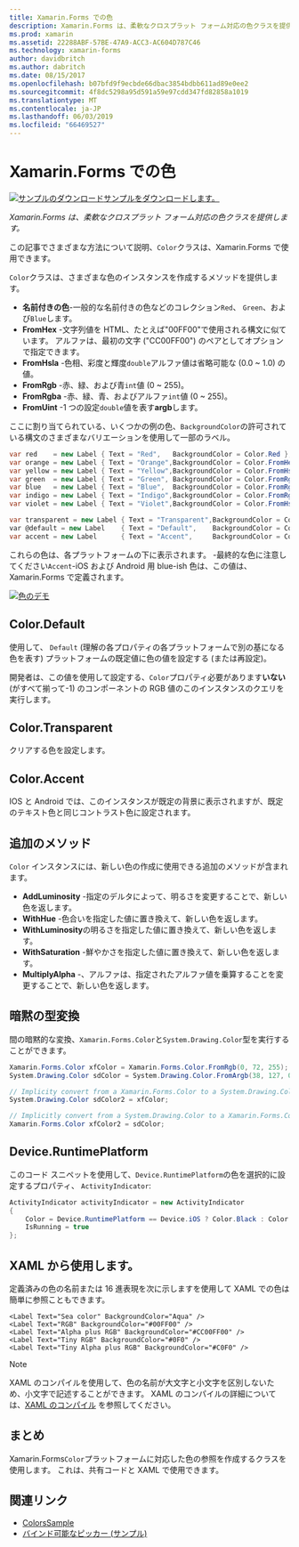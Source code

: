 ```yaml
---
title: Xamarin.Forms での色
description: Xamarin.Forms は、柔軟なクロスプラット フォーム対応の色クラスを提供します。 この記事では、色のクラス、およびその使用方法によって提供される機能について説明します。
ms.prod: xamarin
ms.assetid: 22288ABF-57BE-47A9-ACC3-AC604D787C46
ms.technology: xamarin-forms
author: davidbritch
ms.author: dabritch
ms.date: 08/15/2017
ms.openlocfilehash: b07bfd9f9ecbde66dbac3854bdbb611ad89e0ee2
ms.sourcegitcommit: 4f8dc5298a95d591a59e97cdd347fd82858a1019
ms.translationtype: MT
ms.contentlocale: ja-JP
ms.lasthandoff: 06/03/2019
ms.locfileid: "66469527"
---
```

# <a name="colors-in-xamarinforms"></a>Xamarin.Forms での色

[![サンプルのダウンロード](~/media/shared/download.png)サンプルをダウンロードします。](https://developer.xamarin.com/samples/WorkingWithColors)

_Xamarin.Forms は、柔軟なクロスプラット フォーム対応の色クラスを提供します。_

この記事でさまざまな方法について説明、`Color`クラスは、Xamarin.Forms で使用できます。

`Color`クラスは、さまざまな色のインスタンスを作成するメソッドを提供します。

-  **名前付きの色**-一般的な名前付きの色などのコレクション`Red`、 `Green`、および`Blue`します。
-  **FromHex** -文字列値を HTML、たとえば"00FF00"で使用される構文に似ています。 アルファは、最初の文字 ("CC00FF00") のペアとしてオプションで指定できます。
-  **FromHsla** -色相、彩度と輝度`double`アルファ値は省略可能な (0.0 ~ 1.0) の値。
-  **FromRgb** -赤、緑、および青`int`値 (0 ~ 255)。
-  **FromRgba** -赤、緑、青、およびアルファ`int`値 (0 ~ 255)。
-  **FromUint** -1 つの設定`double`値を表す**argb**します。

ここに割り当てられている、いくつかの例の色、`BackgroundColor`の許可されている構文のさまざまなバリエーションを使用して一部のラベル。

```csharp
var red    = new Label { Text = "Red",   BackgroundColor = Color.Red };
var orange = new Label { Text = "Orange",BackgroundColor = Color.FromHex("FF6A00") };
var yellow = new Label { Text = "Yellow",BackgroundColor = Color.FromHsla(0.167, 1.0, 0.5, 1.0) };
var green  = new Label { Text = "Green", BackgroundColor = Color.FromRgb (38, 127, 0) };
var blue   = new Label { Text = "Blue",  BackgroundColor = Color.FromRgba(0, 38, 255, 255) };
var indigo = new Label { Text = "Indigo",BackgroundColor = Color.FromRgb (0, 72, 255) };
var violet = new Label { Text = "Violet",BackgroundColor = Color.FromHsla(0.82, 1, 0.25, 1) };

var transparent = new Label { Text = "Transparent",BackgroundColor = Color.Transparent };
var @default = new Label    { Text = "Default",    BackgroundColor = Color.Default };
var accent = new Label      { Text = "Accent",     BackgroundColor = Color.Accent };
```

これらの色は、各プラットフォームの下に表示されます。 -最終的な色に注意してください`Accent`-iOS および Android 用 blue-ish 色は、この値は、Xamarin.Forms で定義されます。

 [![色のデモ](colors-images/colors-sml.png "色デモ")](colors-images/colors.png#lightbox "色のデモ")

## <a name="colordefault"></a>Color.Default

使用して、 `Default` (理解の各プロパティの各プラットフォームで別の基になる色を表す) プラットフォームの既定値に色の値を設定する (または再設定)。

開発者は、この値を使用して設定する、`Color`プロパティ必要があります**いない**(がすべて揃って-1) のコンポーネントの RGB 値のこのインスタンスのクエリを実行します。

## <a name="colortransparent"></a>Color.Transparent

クリアする色を設定します。

## <a name="coloraccent"></a>Color.Accent

IOS と Android では、このインスタンスが既定の背景に表示されますが、既定のテキスト色と同じコントラスト色に設定されます。

## <a name="additional-methods"></a>追加のメソッド

`Color` インスタンスには、新しい色の作成に使用できる追加のメソッドが含まれます。

-  **AddLuminosity** -指定のデルタによって、明るさを変更することで、新しい色を返します。
-  **WithHue** -色合いを指定した値に置き換えて、新しい色を返します。
-  **WithLuminosity**の明るさを指定した値に置き換えて、新しい色を返します。
-  **WithSaturation** -鮮やかさを指定した値に置き換えて、新しい色を返します。
-  **MultiplyAlpha** -、アルファは、指定されたアルファ値を乗算することを変更することで、新しい色を返します。

## <a name="implicit-conversions"></a>暗黙の型変換

間の暗黙的な変換、`Xamarin.Forms.Color`と`System.Drawing.Color`型を実行することができます。

```csharp
Xamarin.Forms.Color xfColor = Xamarin.Forms.Color.FromRgb(0, 72, 255);
System.Drawing.Color sdColor = System.Drawing.Color.FromArgb(38, 127, 0);

// Implicity convert from a Xamarin.Forms.Color to a System.Drawing.Color
System.Drawing.Color sdColor2 = xfColor;

// Implicitly convert from a System.Drawing.Color to a Xamarin.Forms.Color
Xamarin.Forms.Color xfColor2 = sdColor;
```

## <a name="deviceruntimeplatform"></a>Device.RuntimePlatform

このコード スニペットを使用して、`Device.RuntimePlatform`の色を選択的に設定するプロパティ、 `ActivityIndicator`:

```csharp
ActivityIndicator activityIndicator = new ActivityIndicator
{
    Color = Device.RuntimePlatform == Device.iOS ? Color.Black : Color.Default,
    IsRunning = true
};
```

## <a name="using-from-xaml"></a>XAML から使用します。

定義済みの色の名前または 16 進表現を次に示しますを使用して XAML での色は簡単に参照こともできます。

```xaml
<Label Text="Sea color" BackgroundColor="Aqua" />
<Label Text="RGB" BackgroundColor="#00FF00" />
<Label Text="Alpha plus RGB" BackgroundColor="#CC00FF00" />
<Label Text="Tiny RGB" BackgroundColor="#0F0" />
<Label Text="Tiny Alpha plus RGB" BackgroundColor="#C0F0" />
```

> [!NOTE]
> XAML のコンパイルを使用して、色の名前が大文字と小文字を区別しないため、小文字で記述することができます。 XAML のコンパイルの詳細については、[XAML のコンパイル](~/xamarin-forms/xaml/xamlc.md) を参照してください。

## <a name="summary"></a>まとめ

Xamarin.Forms`Color`プラットフォームに対応した色の参照を作成するクラスを使用します。 これは、共有コードと XAML で使用できます。


## <a name="related-links"></a>関連リンク

- [ColorsSample](https://developer.xamarin.com/samples/WorkingWithColors)
- [バインド可能なピッカー (サンプル)](https://developer.xamarin.com/samples/xamarin-forms/UserInterface/BindablePicker/)
